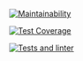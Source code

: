 [![Maintainability](https://api.codeclimate.com/v1/badges/b9b45546737776f1acf7/maintainability)](https://codeclimate.com/github/greenfrontend/meetings/maintainability)

[![Test Coverage](https://api.codeclimate.com/v1/badges/b9b45546737776f1acf7/test_coverage)](https://codeclimate.com/github/greenfrontend/meetings/test_coverage)

[![Tests and linter](https://github.com/greenfrontend/meetings/actions/workflows/main.yml/badge.svg)](https://github.com/greenfrontend/meetings/actions/workflows/main.yml)
